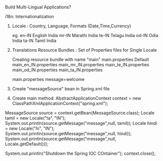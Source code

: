 Build Multi-Lingual Applications?

i18n: Internationalization

1. Locale :  Country, Language, Formats (Date,Time,Currency)
	
	eg.
		en-IN	English India
		mr-IN	Marathi India
		te-IN	Telagu India
		od-IN	Odia India
		ta-IN	Tamil India
2.  Translations
	Resource Bundles : Set of Properties files for Single Locale

	Creating resource bundle with name "main"
		main.properties			Default 
		main_en_IN.properties
		main_mr_IN.properties
		main_te_IN.properties
		main_od_IN.properties
		main_ta_IN.properties

	main.properties
	message=welcome

3.  Create "messageSource" bean in Spring.xml file
	<bean id="messageSource" 		class="org.springframework.context.support.ResourceBundleMessageSource">
		<property name="basename" value="main"/>
	</bean>

4.  Create main method:
AbstractApplicationContext context =
	new ClassPathXmlApplicationContext("spring.xml");
	
MessageSource source = context.getBean(MessageSource.class);
Locale tamil = new Locale("ta", "IN");
System.out.println(source.getMessage("message",null, tamil));
Locale hindi = new Locale("hi", "IN");
System.out.println(source.getMessage("message",null, hindi));
System.out.println(source.getMessage("message",null, Locale.getDefault()));
		
System.out.println("Shutdown the Spring IOC COntainer");
context.close();